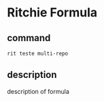 # Ritchie Formula

## command

```bash
rit teste multi-repo
```

## description

description of formula
